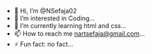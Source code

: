 - 👋 Hi, I’m @NSefaja02
- 👀 I’m interested in Coding...
- 🌱 I’m currently learning  html and css...
- 📫 How to reach me nartsefaja@gmail.com...
- ⚡ Fun fact: no fact...

<!---
NSefaja02/NSefaja02 is a ✨ special ✨ repository because its `README.md` (this file) appears on your GitHub profile.
You can click the Preview link to take a look at your changes.
--->

